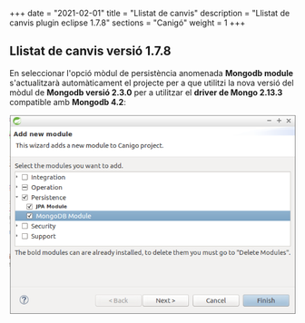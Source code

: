 +++
date        = "2021-02-01"
title       = "Llistat de canvis"
description = "Llistat de canvis plugin eclipse 1.7.8"
sections    = "Canigó"
weight		= 1
+++

## Llistat de canvis versió 1.7.8

En seleccionar l'opció mòdul de persistència anomenada **Mongodb module** s'actualitzarà automàticament el projecte
per a que utilitzi la nova versió del mòdul de **Mongodb versió 2.3.0** per a utilitzar el **driver de Mongo 2.13.3** compatible amb **Mongodb 4.2**:

![](/images/news/Plugin_1.7.8_add_mongodb_module.png)